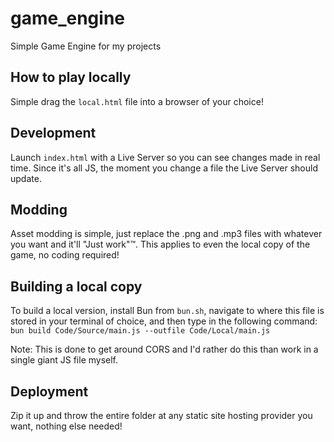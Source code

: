 # game_engine
Simple Game Engine for my projects

## How to play locally
Simple drag the `local.html` file into a browser of your choice!

## Development
Launch `index.html` with a Live Server so you can see changes made in real time. Since it's all JS, the moment you change a file the Live Server should update.

## Modding

Asset modding is simple, just replace the .png and .mp3 files with whatever you want and it'll "Just work":tm:. This applies to even the local copy of the game, no coding required!

## Building a local copy
To build a local version, install Bun from `bun.sh`, navigate to where this file is stored in your terminal of choice, and then type in the following command: `bun build Code/Source/main.js --outfile Code/Local/main.js`

Note: This is done to get around CORS and I'd rather do this than work in a single giant JS file myself.

## Deployment
Zip it up and throw the entire folder at any static site hosting provider you want, nothing else needed!